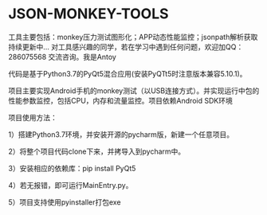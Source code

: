 # JSON-MONKEY-TOOLS



工具主要包括：monkey压力测试图形化；APP动态性能监控；jsonpath解析获取 持续更新中... 对工具感兴趣的同学，若在学习中遇到任何问题，欢迎加QQ：286075568 交流咨询。我是Antoy

代码是基于Python3.7的PyQt5混合应用(安装PyQTt5时注意版本兼容5.10.1)。

项目主要实现Android手机的monkey测试（以USB连接方式）。并实现运行中包的性能参数监控，包括CPU，内存和流量监控。项目依赖Android SDK环境

项目使用方法：

1）搭建Python3.7环境，并安装开源的pycharm版，新建一个任意项目。

2）将整个项目代码clone下来，并拷导入到pycharm中。

3）安装相应的依赖库：pip install PyQt5

4）若无报错，即可运行MainEntry.py。

5）项目支持使用pyinstaller打包exe
